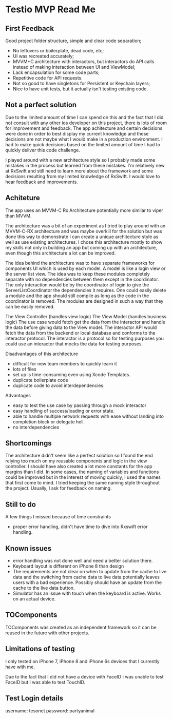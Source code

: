 # Testio MVP Read Me

## First Feedback

Good project folder structure, simple and clear code separation;
* No leftovers or boilerplate, dead code, etc;
* UI was recreated accurately;
* MVVM+C architecture with interactors, but interactors do API calls instead of making interaction between UI and ViewModel;
* Lack encapsulation for some code parts;
* Repetitive code for API requests.
* Not so good to have singletons for Persistent or Keychain layers;
* Nice to have unit tests, but it actually isn't testing existing code.


## Not a perfect solution
Due to the limited amount of time I can spend on this and the fact that I did not consult with any other ios developer on this project, there is lots of room for improvement and feedback. 
The app achitecture and certain decisions were done in order to best display my current knowledge and these decisions are not maybe what I would make in a production environment. 
I had to make quick decisions based on the limited amount of time I had to quickly deliver this code challenge.

I played around with a new architecture style so I probably made some mistakes in the process but learned from these mistakes. 
I'm relatively new at RxSwift and still need to learn more about the framework and some decisions resulting from my limited knowledge of RxSwift. 
I would love to hear feedback and improvements.


## Achiteture
The app uses an MVVM-C Rx Architecture potentially more similar to viper than MVVM.

The architecture was a bit of an experiment as I tried to play around with an MVVM-C-RX architecture and was maybe overkill for the solution but was done this way to demonstrate I can create a unique architecture style as well as use existing architectures. 
I chose this architecture mostly to show my skills not only in building an app but coming up with an architecture, even though this architecture a lot can be improved. 

The idea behind the architecture was to have separate frameworks for components UI which is used by each model. A model is like a login view or the server list view.
The idea was to keep these modules completely separate with no dependencies between them except in the coordinator. The only interaction would be by the coordinator of login to give the ServerListCoordinator the dependencies it requires. One could easily delete a module and the app should still compile as long as the code in the coordinator is removed. 
The modules are designed in such a way that they can be easily removed. 

The View Controller (handles view logic)
The View Model (handles business logic)
The use case would fetch get the data from the interactor and handle the data before giving data to the View model.
The interactor API would fetch the data from the backend or local database and conforms to the interactor protocol. 
The interactor is a protocol so for testing purposes you could use an interactor that mocks the data for testing purposes. 

Disadvantages of this architecture
- difficult for new team members to quickly learn it
- lots of files
- set up is time-consuming even using Xcode Templates.
- duplicate boilerplate code
- duplicate code to avoid interdependencies. 

Advantages
- easy to test the use case by passing through a mock interactor
- easy handling of success/loading or error state. 
- able to handle multiple network requests with ease without landing into completion block or delegate hell.  
- no interdependencies

## Shortcomings

The architecture didn't seem like a perfect solution so I found the end relying too much on my reusable components and logic in the view controller.
I should have also created a lot more constants for the app margins than I did. 
In some cases, the naming of variables and functions could be improved but in the interest of moving quickly, I used the names that first come to mind. I tried keeping the same naming style throughout the project.  Usually, I ask for feedback on naming. 

## Still to do

A few things I missed because of time constraints
- proper error handling, didn't have time to dive into Rxswift error handling. 

## Known issues

- error handling was not done well and need a better solution there. 
- Keyboard layout is different on iPhone 8 than design
- The requirements are not clear on when to update from the cache to live data and the switching from cache data to live data potentially leaves users with a bad experience. Possibly should have an update from the cache to the live data button. 
- Simulator has an issue with touch when the keyboard is active. Works on an actual device.

## TOComponents

TOComponents was created as an independent framework so it can be reused in the future with other projects.

## Limitations of testing
I only tested on iPhone 7, iPhone 8 and iPhone 6s devices that I currently have with me.

Due to the fact that I did not have a device with FaceID I was unable to test FaceID but I was able to test TouchID. 


## Test Login details
username: tesonet
password: partyanimal


